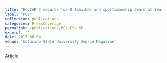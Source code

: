 ```yaml
---
title: "EcoCAR 3 secures top-8 finishes and sportsmanship award at Year Three Competition"
label: "PC2"
collection: publications
categories: PressCoverage
permalink: /publications/PC2-CSU_SM1
excerpt: ''
date: 2017-06-04
venue: 'Colorado State University Source Magazine'
---
```


[Article](https://source.colostate.edu/ecocar-3-secures-top-8-finishes-sportsmanship-award-year-three-competition/)